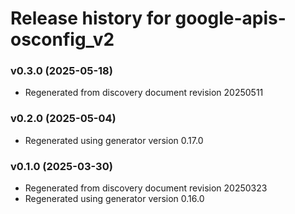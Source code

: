 # Release history for google-apis-osconfig_v2

### v0.3.0 (2025-05-18)

* Regenerated from discovery document revision 20250511

### v0.2.0 (2025-05-04)

* Regenerated using generator version 0.17.0

### v0.1.0 (2025-03-30)

* Regenerated from discovery document revision 20250323
* Regenerated using generator version 0.16.0

